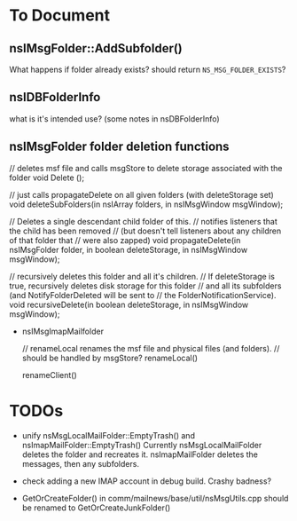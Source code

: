 


# To Document

## nsIMsgFolder::AddSubfolder()

What happens if folder already exists?
should return `NS_MSG_FOLDER_EXISTS`?

## nsIDBFolderInfo

what is it's intended use? (some notes in nsDBFolderInfo)



## nsIMsgFolder folder deletion functions

  // deletes msf file and calls msgStore to delete storage associated with the folder
  void Delete ();

  // just calls propagateDelete on all given folders (with deleteStorage set)
  void deleteSubFolders(in nsIArray folders, in nsIMsgWindow msgWindow);


  // Deletes a single descendant child folder of this.
  // notifies listeners that the child has been removed
  // (but doesn't tell listeners about any children of that folder that
  // were also zapped)
  void propagateDelete(in nsIMsgFolder folder, in boolean deleteStorage,
                       in nsIMsgWindow msgWindow);

  // recursively deletes this folder and all it's children.
  // If deleteStorage is true, recursively deletes disk storage for this folder
  // and all its subfolders (and NotifyFolderDeleted will be sent to
  // the FolderNotificationService).
  void recursiveDelete(in boolean deleteStorage, in nsIMsgWindow msgWindow);

* nsIMsgImapMailfolder

  // renameLocal renames the msf file and physical files (and folders).
  // should be handled by msgStore?
  renameLocal()


  renameClient()


# TODOs

* unify nsMsgLocalMailFolder::EmptyTrash() and nsImapMailFolder::EmptyTrash()
  Currently nsMsgLocalMailFolder deletes the folder and recreates it.
  nsImapMailFolder deletes the messages, then any subfolders.

* check adding a new IMAP account in debug build. Crashy badness?

* GetOrCreateFolder() in comm/mailnews/base/util/nsMsgUtils.cpp should be renamed to GetOrCreateJunkFolder()

